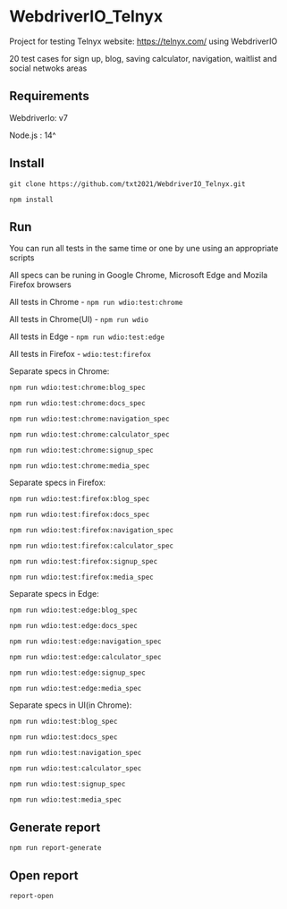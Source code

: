 # WebdriverIO_Telnyx

Project for testing Telnyx website: https://telnyx.com/ using WebdriverIO

20 test cases for sign up, blog, saving calculator, navigation, waitlist and social netwoks areas
## Requirements
WebdriverIo: v7

Node.js : 14^

## Install
```
git clone https://github.com/txt2021/WebdriverIO_Telnyx.git
```

```
npm install 
```

## Run

You can run all tests in the same time or one by une using an appropriate scripts

All specs can be runing in Google Chrome, Microsoft Edge and Mozila Firefox browsers

All tests in Chrome - ```npm run wdio:test:chrome```

All tests in Chrome(UI) - ```npm run wdio```

All tests in Edge - ```npm run wdio:test:edge```

All tests in Firefox - ```wdio:test:firefox```


Separate specs in Chrome:

```npm run wdio:test:chrome:blog_spec```

```npm run wdio:test:chrome:docs_spec```

```npm run wdio:test:chrome:navigation_spec```

```npm run wdio:test:chrome:calculator_spec```

```npm run wdio:test:chrome:signup_spec```

```npm run wdio:test:chrome:media_spec```


Separate specs in Firefox:

```npm run wdio:test:firefox:blog_spec```

```npm run wdio:test:firefox:docs_spec```

```npm run wdio:test:firefox:navigation_spec```

```npm run wdio:test:firefox:calculator_spec```

```npm run wdio:test:firefox:signup_spec```

```npm run wdio:test:firefox:media_spec```


Separate specs in Edge:

```npm run wdio:test:edge:blog_spec```

```npm run wdio:test:edge:docs_spec```

```npm run wdio:test:edge:navigation_spec```

```npm run wdio:test:edge:calculator_spec```

```npm run wdio:test:edge:signup_spec```

```npm run wdio:test:edge:media_spec```


Separate specs in UI(in Chrome):

```npm run wdio:test:blog_spec```

```npm run wdio:test:docs_spec```

```npm run wdio:test:navigation_spec```

```npm run wdio:test:calculator_spec```

```npm run wdio:test:signup_spec```

```npm run wdio:test:media_spec```



## Generate report
```
npm run report-generate
```

## Open report
```
report-open
```

